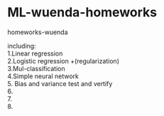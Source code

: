 # ML-wuenda-homeworks
homeworks-wuenda

including:   
          1.Linear regression  
          2.Logistic regression +(regularization)  
          3.Mul-classification  
          4.Simple neural network  
          5. Bias and variance test and vertify  
          6.  
          7.  
          8.  
